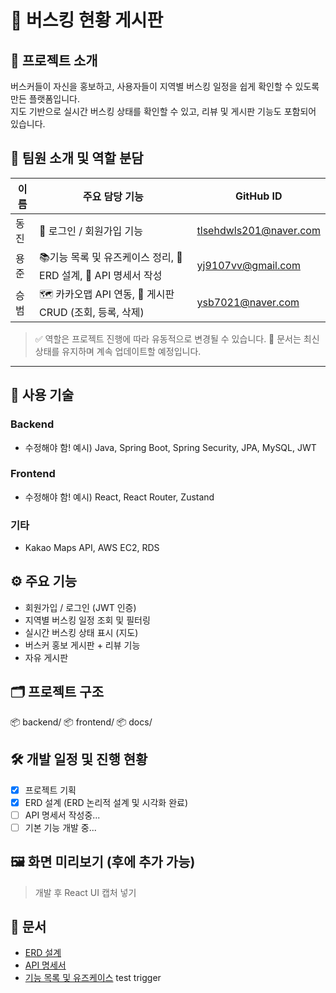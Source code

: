 # 🎤 버스킹 현황 게시판

## 📌 프로젝트 소개
버스커들이 자신을 홍보하고, 사용자들이 지역별 버스킹 일정을 쉽게 확인할 수 있도록 만든 플랫폼입니다.  
지도 기반으로 실시간 버스킹 상태를 확인할 수 있고, 리뷰 및 게시판 기능도 포함되어 있습니다.

## 👥 팀원 소개 및 역할 분담

| 이름   | 주요 담당 기능                                   | GitHub ID                      |
|--------|--------------------------------------------------|---------------------------------|
| 동진   | 🔐 로그인 / 회원가입 기능                         | tlsehdwls201@naver.com         |
| 용준   | 📚기능 목록 및 유즈케이스 정리, 📐 ERD 설계, 📄 API 명세서 작성 |  yj9107vv@gmail.com             |
| 승범   | 🗺️ 카카오맵 API 연동, 📝 게시판 CRUD (조회, 등록, 삭제)| ysb7021@naver.com               |

> ✅ 역할은 프로젝트 진행에 따라 유동적으로 변경될 수 있습니다.
> 🔄 문서는 최신 상태를 유지하며 계속 업데이트할 예정입니다.

---

## 🔧 사용 기술
### Backend
- 수정해야 함! 예시) Java, Spring Boot, Spring Security, JPA, MySQL, JWT
### Frontend
- 수정해야 함! 예시) React, React Router, Zustand
### 기타
- Kakao Maps API, AWS EC2, RDS

## ⚙️ 주요 기능
- 회원가입 / 로그인 (JWT 인증)
- 지역별 버스킹 일정 조회 및 필터링
- 실시간 버스킹 상태 표시 (지도)
- 버스커 홍보 게시판 + 리뷰 기능
- 자유 게시판

## 🗂️ 프로젝트 구조
📦 backend/ 📦 frontend/ 📦 docs/


## 🛠️ 개발 일정 및 진행 현황
- [x] 프로젝트 기획
- [x] ERD 설계 (ERD 논리적 설계 및 시각화 완료)
- [ ] API 명세서 작성중...
- [ ] 기본 기능 개발 중...

## 🖼️ 화면 미리보기 (후에 추가 가능)
> 개발 후 React UI 캡처 넣기

## 📄 문서
- [ERD 설계](docs/erd/)
- [API 명세서](docs/API)
- [기능 목록 및 유즈케이스](docs/Feature_List)
test trigger
